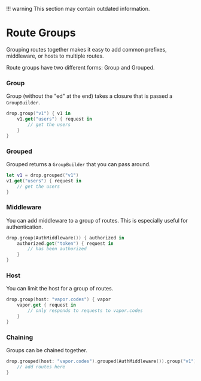 !!! warning
    This section may contain outdated information.

# Route Groups

Grouping routes together makes it easy to add common prefixes, middleware, or hosts to multiple routes.

Route groups have two different forms: Group and Grouped.

### Group

Group (without the "ed" at the end) takes a closure that is passed a `GroupBuilder`.

```swift
drop.group("v1") { v1 in
    v1.get("users") { request in
        // get the users
    }
}
```

### Grouped

Grouped returns a `GroupBuilder` that you can pass around.

```swift
let v1 = drop.grouped("v1")
v1.get("users") { request in
    // get the users
}
```

### Middleware

You can add middleware to a group of routes. This is especially useful for authentication.

```swift
drop.group(AuthMiddleware()) { authorized in 
    authorized.get("token") { request in
        // has been authorized
    }
}
```

### Host

You can limit the host for a group of routes.

```swift
drop.group(host: "vapor.codes") { vapor
    vapor.get { request in
        // only responds to requests to vapor.codes
    }
}
```

### Chaining

Groups can be chained together.

```swift
drop.grouped(host: "vapor.codes").grouped(AuthMiddleware()).group("v1") { authedSecureV1 in
    // add routes here
}
```

